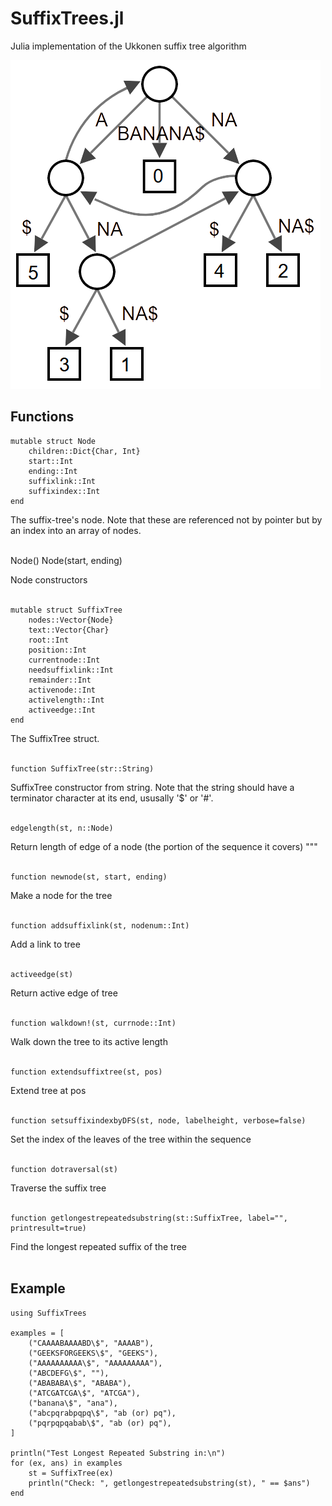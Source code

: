 # SuffixTrees.jl

Julia implementation of the Ukkonen suffix tree algorithm

<img src="https://github.com/wherrera10/SuffixTrees.jl/blob/master/docs/src/stree.png">

## Functions

	mutable struct Node
	    children::Dict{Char, Int}
	    start::Int
	    ending::Int
	    suffixlink::Int
	    suffixindex::Int
	end

The suffix-tree's node.
Note that these are referenced not by pointer but by an index into an array of nodes.
<br /><br />

   Node()
   Node(start, ending)
   
Node constructors
<br /><br />



	mutable struct SuffixTree
	    nodes::Vector{Node}
	    text::Vector{Char}
	    root::Int
	    position::Int
	    currentnode::Int
	    needsuffixlink::Int
	    remainder::Int
	    activenode::Int
	    activelength::Int
	    activeedge::Int
	end

The SuffixTree struct.
<br /><br />


    function SuffixTree(str::String)

SuffixTree constructor from string. Note that the string should have a terminator character at its end, ususally '$' or '#'.
<br /><br />


    edgelength(st, n::Node)
    
Return length of edge of a node (the portion of the sequence it covers) """
<br /><br />


    function newnode(st, start, ending)
  
Make a node for the tree
<br /><br />


    function addsuffixlink(st, nodenum::Int)
    
Add a link to tree
<br /><br />


    activeedge(st)
    
Return active edge of tree
<br /><br />


    function walkdown!(st, currnode::Int)

Walk down the tree to its active length
<br /><br />

    
    function extendsuffixtree(st, pos)

Extend tree at pos
<br /><br />


    function setsuffixindexbyDFS(st, node, labelheight, verbose=false)

Set the index of the leaves of the tree within the sequence
<br /><br />


    function dotraversal(st)

Traverse the suffix tree
<br /><br />


    function getlongestrepeatedsubstring(st::SuffixTree, label="", printresult=true)

Find the longest repeated suffix of the tree
<br /><br />

## Example
  
	using SuffixTrees
	
	examples = [
	    ("CAAAABAAAABD\$", "AAAAB"),
	    ("GEEKSFORGEEKS\$", "GEEKS"),
	    ("AAAAAAAAAA\$", "AAAAAAAAA"),
	    ("ABCDEFG\$", ""),
	    ("ABABABA\$", "ABABA"),
	    ("ATCGATCGA\$", "ATCGA"),
	    ("banana\$", "ana"),
	    ("abcpqrabpqpq\$", "ab (or) pq"),
	    ("pqrpqpqabab\$", "ab (or) pq"),
	]
	
	println("Test Longest Repeated Substring in:\n")
	for (ex, ans) in examples
	    st = SuffixTree(ex)
	    println("Check: ", getlongestrepeatedsubstring(st), " == $ans")
	end
	

